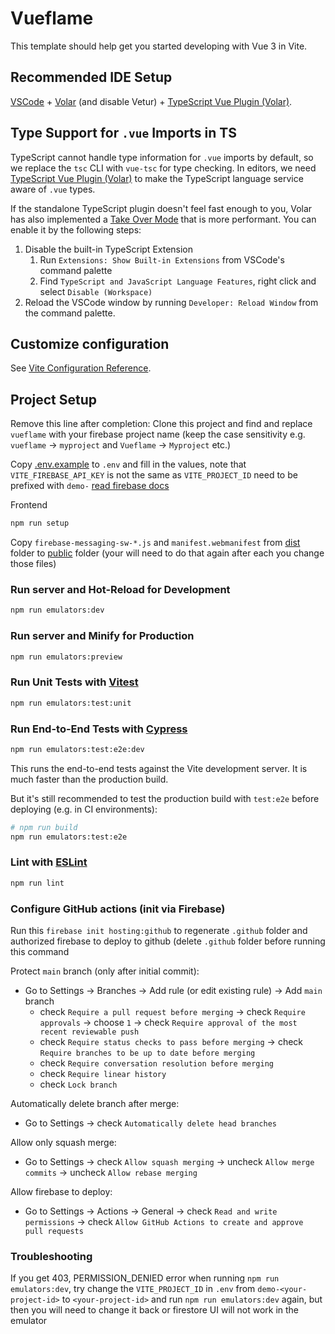 # Vueflame

This template should help get you started developing with Vue 3 in Vite.

## Recommended IDE Setup

[VSCode](https://code.visualstudio.com/) + [Volar](https://marketplace.visualstudio.com/items?itemName=Vue.volar) (and disable Vetur) + [TypeScript Vue Plugin (Volar)](https://marketplace.visualstudio.com/items?itemName=Vue.vscode-typescript-vue-plugin).

## Type Support for `.vue` Imports in TS

TypeScript cannot handle type information for `.vue` imports by default, so we replace the `tsc` CLI with `vue-tsc` for type checking. In editors, we need [TypeScript Vue Plugin (Volar)](https://marketplace.visualstudio.com/items?itemName=Vue.vscode-typescript-vue-plugin) to make the TypeScript language service aware of `.vue` types.

If the standalone TypeScript plugin doesn't feel fast enough to you, Volar has also implemented a [Take Over Mode](https://github.com/johnsoncodehk/volar/discussions/471#discussioncomment-1361669) that is more performant. You can enable it by the following steps:

1. Disable the built-in TypeScript Extension
    1) Run `Extensions: Show Built-in Extensions` from VSCode's command palette
    2) Find `TypeScript and JavaScript Language Features`, right click and select `Disable (Workspace)`
2. Reload the VSCode window by running `Developer: Reload Window` from the command palette.

## Customize configuration

See [Vite Configuration Reference](https://vitejs.dev/config/).

## Project Setup

Remove this line after completion: Clone this project and find and replace `vueflame` with your firebase project name (keep the case sensitivity e.g. `vueflame` -> `myproject` and `Vueflame` -> `Myproject` etc.)

Copy [.env.example](.env.example) to `.env` and fill in the values, note that `VITE_FIREBASE_API_KEY` is not the same as `VITE_PROJECT_ID` need to be prefixed with `demo-` [read firebase docs](https://firebase.google.com/docs/emulator-suite/connect_functions#:~:text=Project%20IDs%20for%20demo%20projects,use%20demo%20projects%20wherever%20possible.)

Frontend
```sh
npm run setup
```

Copy `firebase-messaging-sw-*.js` and `manifest.webmanifest` from [dist](dist) folder 
to [public](public) folder (your will need to do that again after each you change those files)

### Run server and Hot-Reload for Development

```sh
npm run emulators:dev
```

### Run server and Minify for Production

```sh
npm run emulators:preview
```

### Run Unit Tests with [Vitest](https://vitest.dev/)

```sh
npm run emulators:test:unit
```

### Run End-to-End Tests with [Cypress](https://www.cypress.io/)

```sh
npm run emulators:test:e2e:dev
```

This runs the end-to-end tests against the Vite development server.
It is much faster than the production build.

But it's still recommended to test the production build with `test:e2e` before deploying (e.g. in CI environments):

```sh
# npm run build
npm run emulators:test:e2e
```

### Lint with [ESLint](https://eslint.org/)

```sh
npm run lint
```

### Configure GitHub actions (init via Firebase)
Run this `firebase init hosting:github` to regenerate `.github` folder and authorized firebase to deploy to github (delete `.github` folder before running this command

Protect `main` branch (only after initial commit):
* Go to Settings -> Branches -> Add rule (or edit existing rule) -> Add `main` branch
   * check `Require a pull request before merging` -> check `Require approvals` -> choose `1` -> check `Require approval of the most recent reviewable push`
   * check `Require status checks to pass before merging` -> check `Require branches to be up to date before merging`
   * check `Require conversation resolution before merging`
   * check `Require linear history`
   * check `Lock branch`

Automatically delete branch after merge:
* Go to Settings -> check `Automatically delete head branches`

Allow only squash merge:
* Go to Settings -> check `Allow squash merging` -> uncheck `Allow merge commits` -> uncheck `Allow rebase merging`

Allow firebase to deploy:
* Go to Settings -> Actions -> General -> check `Read and write permissions` -> check `Allow GitHub Actions to create and approve pull requests`


### Troubleshooting
If you get 403, PERMISSION_DENIED error when running `npm run emulators:dev`, try change the `VITE_PROJECT_ID` in `.env` from `demo-<your-project-id>` to `<your-project-id>` and run `npm run emulators:dev` again,
but then you will need to change it back or firestore UI will not work in the emulator